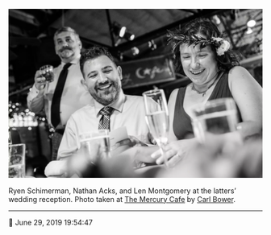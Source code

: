 ![Ryen Schimerman, Nathan Acks, and Len Montgomery](assets/a32da31e7880daedd6f7cf77a8f21a36.webp)

Ryen Schimerman, Nathan Acks, and Len Montgomery at the latters’ wedding reception. Photo taken at [The Mercury Cafe](http://mercurycafe.com/) by [Carl Bower](http://carlbowerphotos.com/).

- - - -

📅 June 29, 2019 19:54:47

